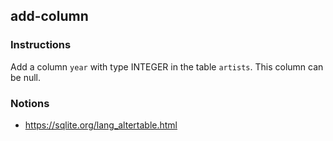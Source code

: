 ## add-column

### Instructions

Add a column `year` with type INTEGER in the table `artists`. This column can be null.

### Notions

- https://sqlite.org/lang_altertable.html
